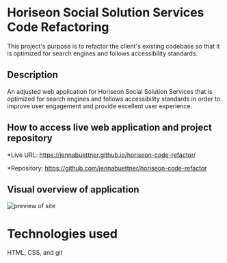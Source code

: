 # Horiseon Social Solution Services Code Refactoring

This project's purpose is to refactor the client's existing codebase so that it is optimized for search engines and follows accessibility standards.

## Description

An adjusted web application for Horiseon Social Solution Services that is optimized for search engines and follows accessibility standards in order to improve user engagement and provide excellent user experience.

## How to access live web application and project repository

*Live URL: https://jennabuettner.github.io/horiseon-code-refactor/

*Repository: https://github.com/jennabuettner/horiseon-code-refactor

## Visual overview of application

![preview of site](./assets/images/site-preview.png)

# Technologies used

HTML, CSS, and git
